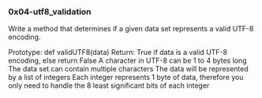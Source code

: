 ### 0x04-utf8_validation

Write a method that determines if a given data set represents a valid UTF-8 encoding.

Prototype: def validUTF8(data)
Return: True if data is a valid UTF-8 encoding, else return False
A character in UTF-8 can be 1 to 4 bytes long
The data set can contain multiple characters
The data will be represented by a list of integers
Each integer represents 1 byte of data, therefore you only need to handle the 8 least significant bits of each integer
